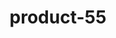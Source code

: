 ---
title: "product-55"
description: Lorem ipsum dolor sit amet, consectetur adipiscing elit, sed do eiusmod tempor incididunt ut labore et dolore magna aliqua. Ut enim ad minim veniam, quis nostrud exercitation ullamco laboris nisi ut aliquip ex ea commodo consequat. Duis aute irure dolor in reprehenderit in voluptate velit esse cillum dolore eu fugiat nulla pariatur. Excepteur sint occaecat cupidatat non proident, sunt in culpa qui officia deserunt mollit anim id est laborum.
img: src/assets/images/products/salloura-oglu/product-55.webp
family: [salloura-oglu-products]
price: 79.99
priceDiscount: 0
weight: 1.00054999999999
rating: 100
id: bgb1soZl3gga
---